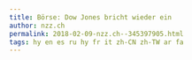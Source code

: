 ```yaml
---
title: Börse: Dow Jones bricht wieder ein
author: nzz.ch
permalink: 2018-02-09-nzz.ch--345397905.html
tags: hy en es ru hy fr it zh-CN zh-TW ar fa
---
```


